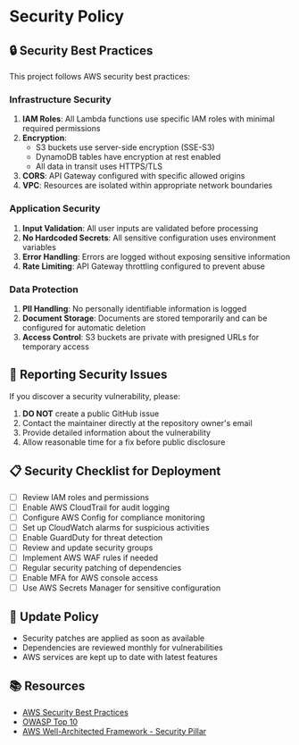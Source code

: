 # Security Policy

## 🔒 Security Best Practices

This project follows AWS security best practices:

### Infrastructure Security

1. **IAM Roles**: All Lambda functions use specific IAM roles with minimal required permissions
2. **Encryption**: 
   - S3 buckets use server-side encryption (SSE-S3)
   - DynamoDB tables have encryption at rest enabled
   - All data in transit uses HTTPS/TLS
3. **CORS**: API Gateway configured with specific allowed origins
4. **VPC**: Resources are isolated within appropriate network boundaries

### Application Security

1. **Input Validation**: All user inputs are validated before processing
2. **No Hardcoded Secrets**: All sensitive configuration uses environment variables
3. **Error Handling**: Errors are logged without exposing sensitive information
4. **Rate Limiting**: API Gateway throttling configured to prevent abuse

### Data Protection

1. **PII Handling**: No personally identifiable information is logged
2. **Document Storage**: Documents are stored temporarily and can be configured for automatic deletion
3. **Access Control**: S3 buckets are private with presigned URLs for temporary access

## 🚨 Reporting Security Issues

If you discover a security vulnerability, please:

1. **DO NOT** create a public GitHub issue
2. Contact the maintainer directly at the repository owner's email
3. Provide detailed information about the vulnerability
4. Allow reasonable time for a fix before public disclosure

## 📋 Security Checklist for Deployment

- [ ] Review IAM roles and permissions
- [ ] Enable AWS CloudTrail for audit logging
- [ ] Configure AWS Config for compliance monitoring
- [ ] Set up CloudWatch alarms for suspicious activities
- [ ] Enable GuardDuty for threat detection
- [ ] Review and update security groups
- [ ] Implement AWS WAF rules if needed
- [ ] Regular security patching of dependencies
- [ ] Enable MFA for AWS console access
- [ ] Use AWS Secrets Manager for sensitive configuration

## 🔄 Update Policy

- Security patches are applied as soon as available
- Dependencies are reviewed monthly for vulnerabilities
- AWS services are kept up to date with latest features

## 📚 Resources

- [AWS Security Best Practices](https://aws.amazon.com/security/best-practices/)
- [OWASP Top 10](https://owasp.org/www-project-top-ten/)
- [AWS Well-Architected Framework - Security Pillar](https://docs.aws.amazon.com/wellarchitected/latest/security-pillar/)